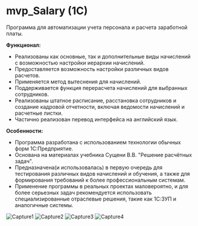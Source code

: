 # mvp_Salary (1C)

Программа для автоматизации учета персонала и расчета заработной платы.

**Функционал:**

- Реализованы как основные, так и дополнительные виды начислений с возможностью настройки иерархии начислений.
- Предоставляется возможность настройки различных видов расчетов.
- Применяется метод вытеснения для начислений.
- Поддерживается функция перерасчета начислений для выбранных сотрудников.
- Реализованы штатное расписание, расстановка сотрудников и создание кадровой отчетности, включая ведомости начислений и расчетные листки.
- Частично реализован перевод интерфейса на английский язык.

**Особенности:**

- Программа разработана с использованием технологии обычных форм 1С:Предприятие.
- Основана на материалах учебника Сущени В.В. "Решение расчётных задач".
- Предназначена(и использовалась) в первую очередь для тестирования различных видов начислений и обучения, а также для формирования требований к более профессиональным системам.
- Применение программы в реальных проектах маловероятно, и для более серьезных задач рекомендуется использовать специализированные отраслевые решения, такие как 1С:ЗУП и аналогичные системы.

![Capture1](https://user-images.githubusercontent.com/82776515/180611066-bf4e72a9-0f90-49dc-bac2-04e50f0a28b5.JPG)
![Capture2](https://user-images.githubusercontent.com/82776515/180611069-7b096d9b-7607-43fd-ae96-6d93cb616bc3.JPG)
![Capture3](https://user-images.githubusercontent.com/82776515/180611070-c3cc7fee-af13-42b0-9046-2923e718fd55.JPG)
![Capture4](https://user-images.githubusercontent.com/82776515/180611073-842880fe-09c3-439b-a573-6702e0cd373c.JPG)
